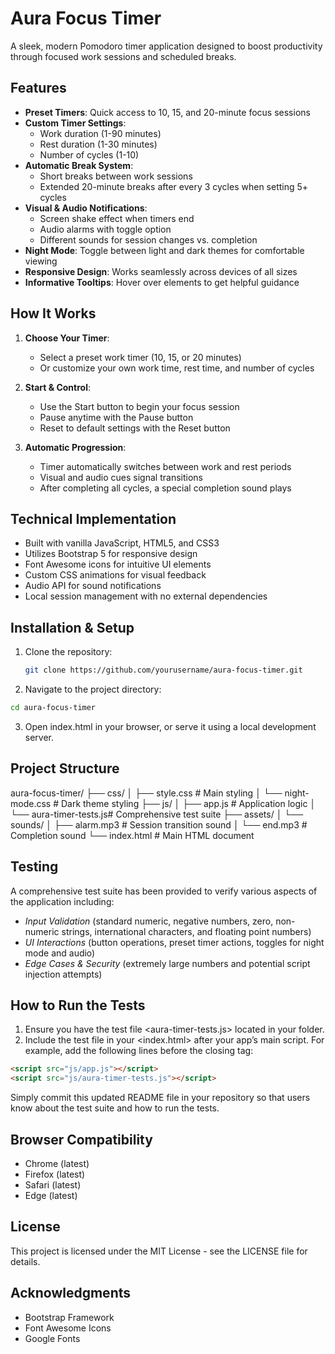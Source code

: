 # Aura Focus Timer

A sleek, modern Pomodoro timer application designed to boost productivity through focused work sessions and scheduled breaks.

## Features

- **Preset Timers**: Quick access to 10, 15, and 20-minute focus sessions
- **Custom Timer Settings**:
  - Work duration (1-90 minutes)
  - Rest duration (1-30 minutes)
  - Number of cycles (1-10)
- **Automatic Break System**: 
  - Short breaks between work sessions
  - Extended 20-minute breaks after every 3 cycles when setting 5+ cycles
- **Visual & Audio Notifications**:
  - Screen shake effect when timers end
  - Audio alarms with toggle option
  - Different sounds for session changes vs. completion
- **Night Mode**: Toggle between light and dark themes for comfortable viewing
- **Responsive Design**: Works seamlessly across devices of all sizes
- **Informative Tooltips**: Hover over elements to get helpful guidance

## How It Works

1. **Choose Your Timer**:
   - Select a preset work timer (10, 15, or 20 minutes)
   - Or customize your own work time, rest time, and number of cycles

2. **Start & Control**:
   - Use the Start button to begin your focus session
   - Pause anytime with the Pause button
   - Reset to default settings with the Reset button

3. **Automatic Progression**:
   - Timer automatically switches between work and rest periods
   - Visual and audio cues signal transitions
   - After completing all cycles, a special completion sound plays

## Technical Implementation

- Built with vanilla JavaScript, HTML5, and CSS3
- Utilizes Bootstrap 5 for responsive design
- Font Awesome icons for intuitive UI elements
- Custom CSS animations for visual feedback
- Audio API for sound notifications
- Local session management with no external dependencies

## Installation & Setup

1. Clone the repository:
   ```bash
   git clone https://github.com/yourusername/aura-focus-timer.git
   ```

2. Navigate to the project directory:

```bash
cd aura-focus-timer
```

3. Open index.html in your browser, or serve it using a local development server.

## Project Structure

aura-focus-timer/
├── css/
│   ├── style.css          # Main styling
│   └── night-mode.css     # Dark theme styling
├── js/
│   ├── app.js             # Application logic
│   └── aura-timer-tests.js# Comprehensive test suite
├── assets/
│   └── sounds/
│       ├── alarm.mp3      # Session transition sound
│       └── end.mp3        # Completion sound
└── index.html             # Main HTML document

## Testing
A comprehensive test suite has been provided to verify various aspects of the application including:

- *Input Validation* (standard numeric, negative numbers, zero, non-numeric strings, international characters, and floating point numbers)
- *UI Interactions* (button operations, preset timer actions, toggles for night mode and audio)
- *Edge Cases & Security* (extremely large numbers and potential script injection attempts)

## How to Run the Tests
1. Ensure you have the test file <aura-timer-tests.js> located in your <js> folder.
2. Include the test file in your <index.html> after your app’s main script. For example, add the following lines before the closing </body> tag:

```markdown
<script src="js/app.js"></script>
<script src="js/aura-timer-tests.js"></script>
```

Simply commit this updated README file in your repository so that users know about the test suite and how to run the tests.

## Browser Compatibility

- Chrome (latest)
- Firefox (latest)
- Safari (latest)
- Edge (latest)

## License

This project is licensed under the MIT License - see the LICENSE file for details.

## Acknowledgments

- Bootstrap Framework
- Font Awesome Icons
- Google Fonts
